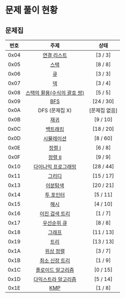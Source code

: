 # 문제 풀이 현황

## 문제집 
| 번호 | 주제 | 상태 |
| :--: | :--: | :--: |
| 0x04 | [연결 리스트](./0x04_LinkedList) | [3 / 3] |
| 0x05 | [스택](./0x05_Stack) | [8 / 8] |
| 0x06 | [큐](./0x06_Queue) | [3 / 3] |
| 0x07 | [덱](./0x07_Deque) | [3 / 4] |
| 0x08 | [스택의 활용(수식의 괄호 쌍)](./0x08_Stack활용) | [5 / 5] |
| 0x09 | [BFS](./0x09_BFS) | [24 / 30] |
| 0x0A | DFS (문제집 X) | [문제집 없음] |
| 0x0B | [재귀](./0x0B_재귀) | [9 / 10] |
| 0x0C | [백트래킹](./0x0C_BackTraking) | [18 / 20] |
| 0x0D | [시뮬레이션](./0x0D_Simulation) | [8 / 60] |
| 0x0E | [정렬 I](./0x0E_정렬I) | [6 / 8] |
| 0x0F | [정렬 II](./0x0F_정렬II) | [9 / 9] |
| 0x10 | [다이나믹 프로그래밍](0x10_DP) | [28 / 44] |
| 0x11 | [그리디](./0x11_Greedy) | [15 / 17] |
| 0x13 | [이분탐색](./0x13_BinarySearch) | [20 / 21] |
| 0x14 | [투 포인터](./0x14_TwoPointer) | [5 / 11] |
| 0x15 | [해시](./0x15_Hash) | [4 / 10] |
| 0x16 | [이진 검색 트리](./0x16_BST) | [1 / 7] |
| 0x17 | [우선순위 큐](./0x17_PriorityQueue) | [8 / 8] |
| 0x18 | [그래프](./0x18_Graph) | [11 / 13] |
| 0x19 | [트리](./0x19_Tree) | [13 / 13] |
| 0x1A | [위상 정렬](./0x1A_TopologySort) | [3 / 7] | 
| 0x1B | [최소 신장 트리](./0x1B_MST) | [1 / 9] |
| 0x1C | [플로이드 알고리즘](./0x1C_Floyd) | [0 / 15] |
| 0x1D | [다익스트라 알고리즘](./0x1D_Dijkstra) | [5 / 14] |
| 0x1E | [KMP](./0x1E_KMP) | [1 / 8] |
